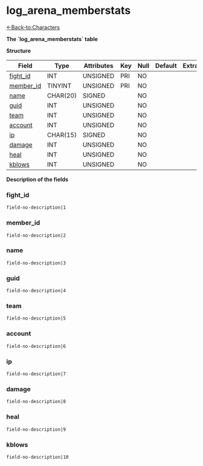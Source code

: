 # log\_arena\_memberstats

[<-Back-to:Characters](database-characters.md)

**The \`log\_arena\_memberstats\` table**

**Structure**

| Field          | Type     | Attributes | Key | Null | Default | Extra | Comment |
| -------------- | -------- | ---------- | --- | ---- | ------- | ----- | ------- |
| [fight_id][1]  | INT      | UNSIGNED   | PRI | NO   |         |       |         |
| [member_id][2] | TINYINT  | UNSIGNED   | PRI | NO   |         |       |         |
| [name][3]      | CHAR(20) | SIGNED     |     | NO   |         |       |         |
| [guid][4]      | INT      | UNSIGNED   |     | NO   |         |       |         |
| [team][5]      | INT      | UNSIGNED   |     | NO   |         |       |         |
| [account][6]   | INT      | UNSIGNED   |     | NO   |         |       |         |
| [ip][7]        | CHAR(15) | SIGNED     |     | NO   |         |       |         |
| [damage][8]    | INT      | UNSIGNED   |     | NO   |         |       |         |
| [heal][9]      | INT      | UNSIGNED   |     | NO   |         |       |         |
| [kblows][10]   | INT      | UNSIGNED   |     | NO   |         |       |         |

[1]: #fightid
[2]: #memberid
[3]: #name
[4]: #guid
[5]: #team
[6]: #account
[7]: #ip
[8]: #damage
[9]: #heal
[10]: #kblows

**Description of the fields**

### fight\_id

`field-no-description|1`

### member\_id

`field-no-description|2`

### name

`field-no-description|3`

### guid

`field-no-description|4`

### team

`field-no-description|5`

### account

`field-no-description|6`

### ip

`field-no-description|7`

### damage

`field-no-description|8`

### heal

`field-no-description|9`

### kblows

`field-no-description|10`
